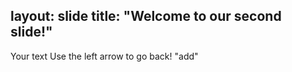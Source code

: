 layout: slide
title: "Welcome to our second slide!"
---
Your text
Use the left arrow to go back!
"add"
